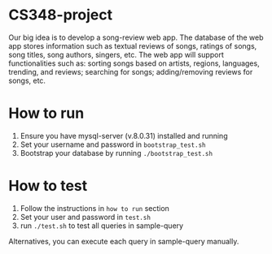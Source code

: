 # CS348-project

Our big idea is to develop a song-review web app. The database of the web app stores information such as textual reviews of songs, ratings of songs, song titles, song authors, singers, etc. The web app will support functionalities such as: sorting songs based on artists, regions, languages, trending, and reviews; searching for songs; adding/removing reviews for songs, etc. 

# How to run
1. Ensure you have mysql-server (v.8.0.31) installed and running
2. Set your username and password in `bootstrap_test.sh`
3. Bootstrap your database by running `./bootstrap_test.sh`

# How to test
1. Follow the instructions in `how to run` section
2. Set your user and password in `test.sh`
3. run `./test.sh` to test all queries in sample-query

Alternatives, you can execute each query in sample-query manually.



